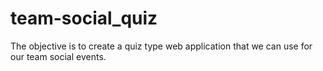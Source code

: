 # team-social_quiz
The objective is to create a quiz type web application that we can use for our team social events.
